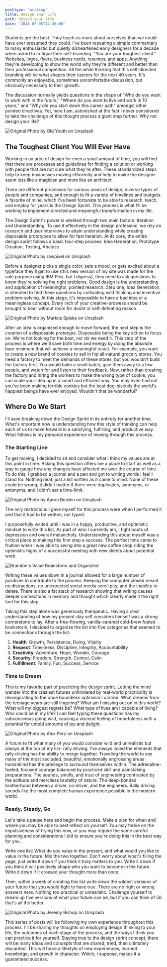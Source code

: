 ```yaml
---
posttype: "writing"
title: Design Your Life
path: design-your-life
date: "2018-07-05T12:30:00"
---
```


Students are the best. They teach us more about ourselves than we could have ever presumed they could. I've been repeating a simple commentary to many enthusiastic but quietly disheartened early designers for a decade when asked to critique their self-branding. "You are your toughest client." Websites, logos, flyers, business cards, resumes, and apps. Anything they're developing to show the world why they're different and better than their professional competition. All the while thinking that this self-directed branding will be what shapes their careers for the next 40 years. It's commonly an enjoyable, sometimes uncomfortable discussion, but obviously necessary to their growth.

The discussion normally yields questions in the shape of "Who do you want to work with in the future," "Where do you want to live and work in 10 years," and "Why did you start down this career path" amongst other pointed directives. Yet, here I am, astonished at the fact I never considered to take the challenge of this thought process a giant step further: Why not design your life?

![Original Photo by Old Youth on Unsplash](./Photo-by-Old-Youth-on-Unsplash-iteration.jpg)

## The Toughest Client You Will Ever Have

Working in an area of design for even a small amount of time, you will find that there are processes and guidelines for finding a solution or working with people that are not sure what they're after. These standardized steps help to keep businesses moving efficiently and help to make the designer seem less like a magician and more like an architect.

There are different processes for various areas of design, diverse types of people and companies, and enough to fit a variety of timelines and budgets. A favorite of mine, which I've been fortunate to be able to research, teach, and employ for years is the Design Sprint. This process is what I'll be working to implement directed and meaningful transformation in my life.

The Design Sprint's power is wielded through two main factors: Iteration and Understanding. To use it effectively in the design profession, we rely on research and user interviews to attain understanding while creating disposable prototypes to allow for fast iteration. At its core, the entire design sprint follows a basic four-step process: Idea Generation, Prototype Creation, Testing, Analyze.

![Original Photo by rawpixel on Unsplash](./Photo-by-rawpixel-on-Unsplash-plan.jpg)

Before a designer picks a single color, sets a mood, or gets excited about a typeface they'll get to use (this new version of my site was made for the sole purpose using IBM Plex, but I digress), they need to ask questions to know they're solving the right problems. Good design is the understanding and application of meaningful, pointed research. Step one, Idea Generation, is intended to find these questions by cultivating wild thinking and inventive problem-solving. At this stage, it's impossible to have a bad idea or a meaningless concept. Every inch of your creative-prowess should be brought to bear without room for doubt or self-defeating reason.

![Original Photo by Markus Spiske on Unsplash](./Photo-by-Markus-Spiske-on-Unsplash-cookies.jpg)

After an idea is organized enough to move forward, the next step is the creation of a disposable prototype. Disposable being the key action to focus on. We're not looking for the best, nor do we need it. This step of the process is where we'll save both time and energy by doing the absolute bare minimum that will achieve a meaningful result. For example, you want to create a new brand of cookies to sell in hip all-natural grocery stores. You need a factory to meet the demands of these stores, but you wouldn't build the factory first. You would bake a small batch, give them away to a few people, and watch for and listen to their feedback. Now, rather than creating the factory and hiring the workers to make the wrong type of cookie, you can scale your idea up in a smart and efficient way. You may even find out you've been making terrible cookies but the best dog-biscuits the world's happiest beings have ever enjoyed. Wouldn't that be wonderful?

## Where Do We Start

I'll save breaking down the Design Sprint in its entirety for another time. What's important now is understanding how this style of thinking can help each of us to move forward in a satisfying, fulfilling, and productive way. What follows is my personal experience of moving through this process.

### The Starting Line

To get moving, I decided to sit and consider what I think my values are at this point in time. Asking this question offers me a place to start as well as a way to gauge how any changes have affected me over the course of time. To do this, I grabbed a journal and a pen and got to writing words I feel I stand for. Nothing neat, just a list written as it came to mind. None of these could be wrong, it didn't matter if there were duplicates, synonyms, or antonyms, and I didn't set a time-limit.

![Original Photo by Aaron Burden on Unsplash](./Photo-by-Aaron-Burden-on-Unsplash-write.jpg)

The only restrictions I gave myself for this process were when I performed it and that it had to be written, not typed.

I purposefully waited until I was in a happy, productive, and optimistic mindset to write this list. As part of who I currently am, I fight bouts of depression and overall melancholy. Understanding this about myself was a critical piece to making this first step a success. The perfect time came to fruition when I was able to swing into a great new coffee shop riding the optimistic highs of a successful meeting with new clients about potential work.

![Brandon's Value Brainstorm and Organized](./valuenotes.jpg)

Writing these values down in a journal allowed for a large number of positives to contribute to the process. Keeping the computer closed meant no distractions, no unexpected social-media scroll pits, and the inability to delete. There is also a fat stack of research showing that writing causes deeper connections in memory and thought which clearly made it the right tool for this step.

Taking this step alone was generously therapeutic. Having a clear understanding of how my present-day self considers himself was a strong cornerstone to lay. After a free-flowing, vanilla-caramel cold-brew fueled brainstorm, I decided to organize the list into five categories that seemed to be connections through the list:

1. **Health**: Growth, Persistence, Doing, Vitality
2. **Respect**: Timeliness, Discipline, Integrity, Accountability
3. **Creativity**: Adventure, Hope, Wonder, Courage
4. **Security**: Freedom, Strength, Control, Calm
5. **Fulfillment**: Family, Fun, Success, Service

### Time to Dream

This is my favorite part of practicing the design sprint. Letting the mind wander into the craziest futures unhindered by real-world practicality is reinvigorating to the once boundless optimism I carried. What dreams from the teenage years are still lingering? What am I missing out on in this world? What will my biggest regrets be? What type of lives am I capable of living? Who could be in my life? I can feel typing these questions has my subconscious going wild, causing a visceral feeling of hopefulness with a potential for untold amounts of joy and delight.

![Original Photo by Alex Perz on Unsplash](./Photo-by-Alex-Perz-on-Unsplash-rally.jpg)

A future to fit what many of you would consider wild and unrealistic but always at the top of my list- rally driving. I've always loved the elements that rally driving has the ability to merge together. Traveling the world to see many of the most secluded, beautiful, emotionally engrossing areas humankind has the privilege to surround themselves within. The adrenaline-fueled, focused courage balanced by practiced skill and painstaking preparations. The sounds, smells, and trust of engineering contrasted by the solitude and merciless brutality of nature. The deep-bonded brotherhood between a driver, co-driver, and the engineers. Rally driving sounds like the most complete human experience possible in the modern world.

### Ready, Steady, Go

Let's take a pause here and begin the process. Make a plan for when and where you may be able to best reflect on yourself. You may thrive on the impulsiveness of trying this now, or you may require the same careful planning and considerations I did to ensure you're doing this in the best way for you.

Write one list: What do you value in the present, and what would you like to value in the future. Mix the two together. Don't worry about what's filling the page, just write it down if you think it truly matters to you. Write it down if you think it will positively shape who you want to become in the future. Write it down if it crossed your thought more than once.

Then, within a week of creating this list write down the wildest versions of your future that you would fight to have true. There are no right or wrong answers here. Nothing too practical or unrealistic. Challenge yourself to dream up five versions of what your future can be, but if you can think of 50 that's all the better.

![Original Photo by Jeremy Bishop on Unsplash](./Photo-by-Jeremy-Bishop-on-Unsplash-Yellowstone.jpg)

This series of posts will be following my own experience throughout this process. I'll be sharing my thoughts on employing design thinking to your life, the outcomes of each stage of the process, and the ways I think you can practice it for yourself. Staying true to the design sprint concept, there will be many ideas and concepts that are shared, tried, then ultimately discarded. This will force a lifestyle of new experiences, learned knowledge, and growth in character. Which, I suppose, makes it a guaranteed success.
